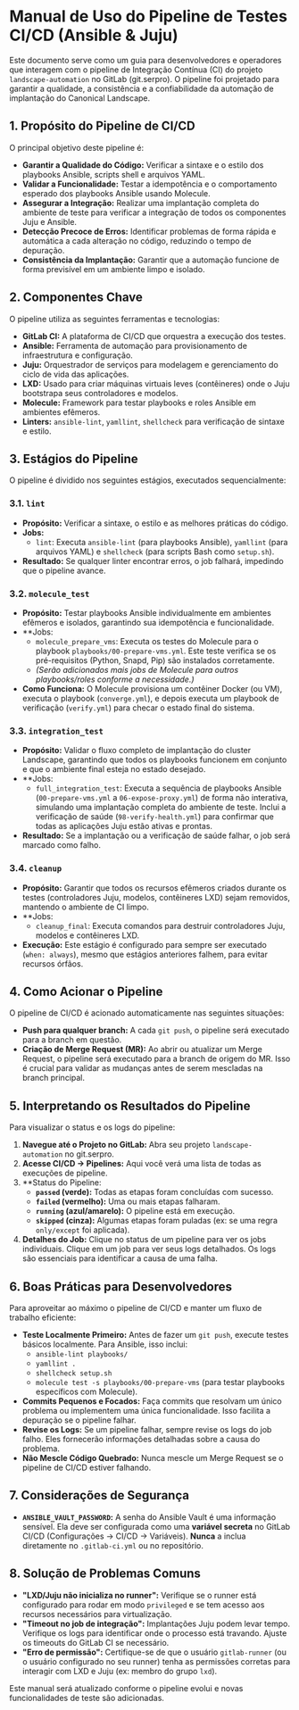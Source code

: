 # Manual de Uso do Pipeline de Testes CI/CD (Ansible & Juju)

Este documento serve como um guia para desenvolvedores e operadores que interagem com o pipeline de Integração Contínua (CI) do projeto `landscape-automation` no GitLab (git.serpro). O pipeline foi projetado para garantir a qualidade, a consistência e a confiabilidade da automação de implantação do Canonical Landscape.

## 1. Propósito do Pipeline de CI/CD

O principal objetivo deste pipeline é:
*   **Garantir a Qualidade do Código:** Verificar a sintaxe e o estilo dos playbooks Ansible, scripts shell e arquivos YAML.
*   **Validar a Funcionalidade:** Testar a idempotência e o comportamento esperado dos playbooks Ansible usando Molecule.
*   **Assegurar a Integração:** Realizar uma implantação completa do ambiente de teste para verificar a integração de todos os componentes Juju e Ansible.
*   **Detecção Precoce de Erros:** Identificar problemas de forma rápida e automática a cada alteração no código, reduzindo o tempo de depuração.
*   **Consistência da Implantação:** Garantir que a automação funcione de forma previsível em um ambiente limpo e isolado.

## 2. Componentes Chave

O pipeline utiliza as seguintes ferramentas e tecnologias:

*   **GitLab CI:** A plataforma de CI/CD que orquestra a execução dos testes.
*   **Ansible:** Ferramenta de automação para provisionamento de infraestrutura e configuração.
*   **Juju:** Orquestrador de serviços para modelagem e gerenciamento do ciclo de vida das aplicações.
*   **LXD:** Usado para criar máquinas virtuais leves (contêineres) onde o Juju bootstrapa seus controladores e modelos.
*   **Molecule:** Framework para testar playbooks e roles Ansible em ambientes efêmeros.
*   **Linters:** `ansible-lint`, `yamllint`, `shellcheck` para verificação de sintaxe e estilo.

## 3. Estágios do Pipeline

O pipeline é dividido nos seguintes estágios, executados sequencialmente:

### 3.1. `lint`

*   **Propósito:** Verificar a sintaxe, o estilo e as melhores práticas do código.
*   **Jobs:**
    *   `lint`: Executa `ansible-lint` (para playbooks Ansible), `yamllint` (para arquivos YAML) e `shellcheck` (para scripts Bash como `setup.sh`).
*   **Resultado:** Se qualquer linter encontrar erros, o job falhará, impedindo que o pipeline avance.

### 3.2. `molecule_test`

*   **Propósito:** Testar playbooks Ansible individualmente em ambientes efêmeros e isolados, garantindo sua idempotência e funcionalidade.
*   **Jobs:
    *   `molecule_prepare_vms`: Executa os testes do Molecule para o playbook `playbooks/00-prepare-vms.yml`. Este teste verifica se os pré-requisitos (Python, Snapd, Pip) são instalados corretamente.
    *   *(Serão adicionados mais jobs de Molecule para outros playbooks/roles conforme a necessidade.)*
*   **Como Funciona:** O Molecule provisiona um contêiner Docker (ou VM), executa o playbook (`converge.yml`), e depois executa um playbook de verificação (`verify.yml`) para checar o estado final do sistema.

### 3.3. `integration_test`

*   **Propósito:** Validar o fluxo completo de implantação do cluster Landscape, garantindo que todos os playbooks funcionem em conjunto e que o ambiente final esteja no estado desejado.
*   **Jobs:
    *   `full_integration_test`: Executa a sequência de playbooks Ansible (`00-prepare-vms.yml` a `06-expose-proxy.yml`) de forma não interativa, simulando uma implantação completa do ambiente de teste. Inclui a verificação de saúde (`98-verify-health.yml`) para confirmar que todas as aplicações Juju estão ativas e prontas.
*   **Resultado:** Se a implantação ou a verificação de saúde falhar, o job será marcado como falho.

### 3.4. `cleanup`

*   **Propósito:** Garantir que todos os recursos efêmeros criados durante os testes (controladores Juju, modelos, contêineres LXD) sejam removidos, mantendo o ambiente de CI limpo.
*   **Jobs:
    *   `cleanup_final`: Executa comandos para destruir controladores Juju, modelos e contêineres LXD.
*   **Execução:** Este estágio é configurado para sempre ser executado (`when: always`), mesmo que estágios anteriores falhem, para evitar recursos órfãos.

## 4. Como Acionar o Pipeline

O pipeline de CI/CD é acionado automaticamente nas seguintes situações:

*   **Push para qualquer branch:** A cada `git push`, o pipeline será executado para a branch em questão.
*   **Criação de Merge Request (MR):** Ao abrir ou atualizar um Merge Request, o pipeline será executado para a branch de origem do MR. Isso é crucial para validar as mudanças antes de serem mescladas na branch principal.

## 5. Interpretando os Resultados do Pipeline

Para visualizar o status e os logs do pipeline:

1.  **Navegue até o Projeto no GitLab:** Abra seu projeto `landscape-automation` no git.serpro.
2.  **Acesse CI/CD -> Pipelines:** Aqui você verá uma lista de todas as execuções de pipeline.
3.  **Status do Pipeline:
    *   **`passed` (verde):** Todas as etapas foram concluídas com sucesso.
    *   **`failed` (vermelho):** Uma ou mais etapas falharam.
    *   **`running` (azul/amarelo):** O pipeline está em execução.
    *   **`skipped` (cinza):** Algumas etapas foram puladas (ex: se uma regra `only/except` foi aplicada).
4.  **Detalhes do Job:** Clique no status de um pipeline para ver os jobs individuais. Clique em um job para ver seus logs detalhados. Os logs são essenciais para identificar a causa de uma falha.

## 6. Boas Práticas para Desenvolvedores

Para aproveitar ao máximo o pipeline de CI/CD e manter um fluxo de trabalho eficiente:

*   **Teste Localmente Primeiro:** Antes de fazer um `git push`, execute testes básicos localmente. Para Ansible, isso inclui:
    *   `ansible-lint playbooks/`
    *   `yamllint .`
    *   `shellcheck setup.sh`
    *   `molecule test -s playbooks/00-prepare-vms` (para testar playbooks específicos com Molecule).
*   **Commits Pequenos e Focados:** Faça commits que resolvam um único problema ou implementem uma única funcionalidade. Isso facilita a depuração se o pipeline falhar.
*   **Revise os Logs:** Se um pipeline falhar, sempre revise os logs do job falho. Eles fornecerão informações detalhadas sobre a causa do problema.
*   **Não Mescle Código Quebrado:** Nunca mescle um Merge Request se o pipeline de CI/CD estiver falhando.

## 7. Considerações de Segurança

*   **`ANSIBLE_VAULT_PASSWORD`:** A senha do Ansible Vault é uma informação sensível. Ela deve ser configurada como uma **variável secreta** no GitLab CI/CD (Configurações -> CI/CD -> Variáveis). **Nunca** a inclua diretamente no `.gitlab-ci.yml` ou no repositório.

## 8. Solução de Problemas Comuns

*   **"LXD/Juju não inicializa no runner":** Verifique se o runner está configurado para rodar em modo `privileged` e se tem acesso aos recursos necessários para virtualização.
*   **"Timeout no job de integração":** Implantações Juju podem levar tempo. Verifique os logs para identificar onde o processo está travando. Ajuste os timeouts do GitLab CI se necessário.
*   **"Erro de permissão":** Certifique-se de que o usuário `gitlab-runner` (ou o usuário configurado no seu runner) tenha as permissões corretas para interagir com LXD e Juju (ex: membro do grupo `lxd`).

Este manual será atualizado conforme o pipeline evolui e novas funcionalidades de teste são adicionadas.
